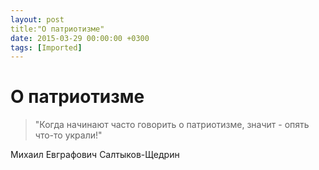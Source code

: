 ```yaml
---
layout: post
title:"О патриотизме"
date: 2015-03-29 00:00:00 +0300
tags: [Imported]
---
```

# О патриотизме

> "Когда начинают часто говорить о патриотизме, значит - опять что-то украли!"

Михаил Евграфович Салтыков-Щедрин